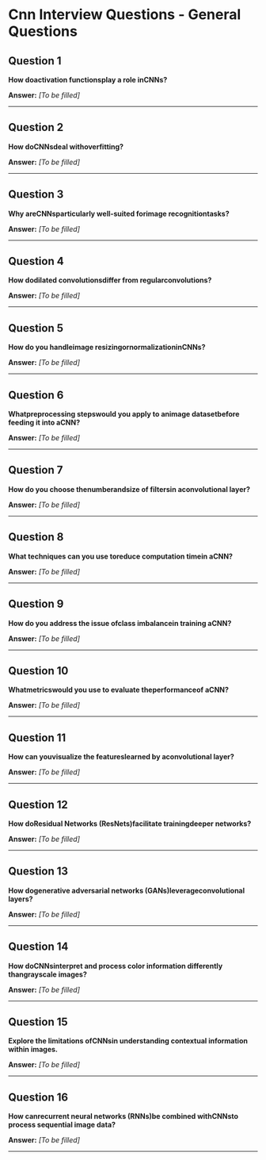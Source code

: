 # Cnn Interview Questions - General Questions

## Question 1

**How doactivation functionsplay a role inCNNs?**

**Answer:** _[To be filled]_

---

## Question 2

**How doCNNsdeal withoverfitting?**

**Answer:** _[To be filled]_

---

## Question 3

**Why areCNNsparticularly well-suited forimage recognitiontasks?**

**Answer:** _[To be filled]_

---

## Question 4

**How dodilated convolutionsdiffer from regularconvolutions?**

**Answer:** _[To be filled]_

---

## Question 5

**How do you handleimage resizingornormalizationinCNNs?**

**Answer:** _[To be filled]_

---

## Question 6

**Whatpreprocessing stepswould you apply to animage datasetbefore feeding it into aCNN?**

**Answer:** _[To be filled]_

---

## Question 7

**How do you choose thenumberandsize of filtersin aconvolutional layer?**

**Answer:** _[To be filled]_

---

## Question 8

**What techniques can you use toreduce computation timein aCNN?**

**Answer:** _[To be filled]_

---

## Question 9

**How do you address the issue ofclass imbalancein training aCNN?**

**Answer:** _[To be filled]_

---

## Question 10

**Whatmetricswould you use to evaluate theperformanceof aCNN?**

**Answer:** _[To be filled]_

---

## Question 11

**How can youvisualize the featureslearned by aconvolutional layer?**

**Answer:** _[To be filled]_

---

## Question 12

**How doResidual Networks (ResNets)facilitate trainingdeeper networks?**

**Answer:** _[To be filled]_

---

## Question 13

**How dogenerative adversarial networks (GANs)leverageconvolutional layers?**

**Answer:** _[To be filled]_

---

## Question 14

**How doCNNsinterpret and process color information differently thangrayscale images?**

**Answer:** _[To be filled]_

---

## Question 15

**Explore the limitations ofCNNsin understanding contextual information within images.**

**Answer:** _[To be filled]_

---

## Question 16

**How canrecurrent neural networks (RNNs)be combined withCNNsto process sequential image data?**

**Answer:** _[To be filled]_

---

